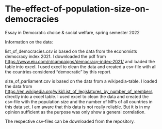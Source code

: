 # The-effect-of-population-size-on-democracies
Essay in Democratic choice &amp; social welfare, spring semester 2022

Information on the data:

list_of_democracies.csv is based on the data from the economists democracy index 2021. 
I downloaded the pdf from https://www.eiu.com/n/campaigns/democracy-index-2021/ and loaded the table into excel. 
I used excel to clean the data and created a csv-file with all the countries considered “democratic” by this report.

size_of_parliament.csv is based on the data from a wikipedia-table. 
I loaded the data from https://en.wikipedia.org/wiki/List_of_legislatures_by_number_of_members directly into a excel table. 
I used excel to clean the data and created the csv-file with the population size and the number of MPs of all countries in this data set.
I am aware that this data is not really reliable. But it is in my opinion sufficient as the purpose was only show a general correlation.

The respective csv-files can be downloaded from the repository.
